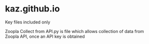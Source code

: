# kaz.github.io

Key files included only

Zoopla Collect from API.py is file which allows collection of data from Zoopla API, once an API key is obtained
